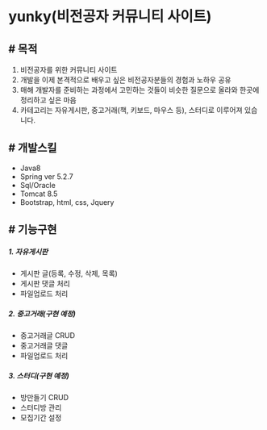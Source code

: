 # yunky(비전공자 커뮤니티 사이트)
## #  목적
1. 비전공자를 위한 커뮤니티 사이트
2. 개발을 이제 본격적으로 배우고 싶은 비전공자분들의 경험과 노하우 공유
3. 매해 개발자를 준비하는 과정에서 고민하는 것들이 비슷한 질문으로 올라와 한곳에 정리하고 싶은 마음
4. 카테고리는 자유게시판, 중고거래(책, 키보드, 마우스 등), 스터디로 이루어져 있습니다.


## # 개발스킬
- Java8
- Spring ver 5.2.7 
- Sql/Oracle
- Tomcat 8.5
- Bootstrap, html, css, Jquery

## # 기능구현

##### 1. 자유게시판
- 게시판 글(등록, 수정, 삭제, 목록)
- 게시판 댓글 처리
- 파일업로드 처리

##### 2. 중고거래(구현 예정)
- 중고거래글 CRUD
- 중고거래글 댓글
- 파일업로드 처리

##### 3. 스터디(구현 예정)
- 방만들기 CRUD
- 스터디방 관리
- 모집기간 설정
